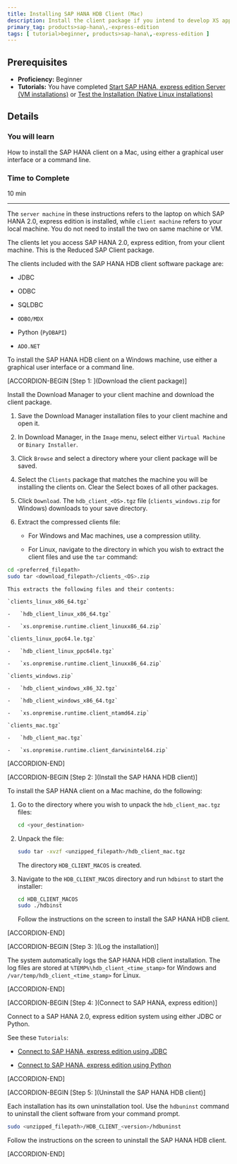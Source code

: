 ```yaml
---
title: Installing SAP HANA HDB Client (Mac)
description: Install the client package if you intend to develop XS applications on a machine that will not have a local SAP HANA 2.0, express edition installation.
primary_tag: products>sap-hana\,-express-edition
tags: [ tutorial>beginner, products>sap-hana\,-express-edition ]
---
```


<!-- loio06fe72b1ede54bc88321e15c896eade6 -->

## Prerequisites
 - **Proficiency:** Beginner
 - **Tutorials:** You have completed [Start SAP HANA, express edition Server (VM installations)](http://www.sap.com/developer/tutorials/hxe-ua-getting-started-vm.html) or [Test the Installation (Native Linux installations)](http://www.sap.com/developer/tutorials/hxe-ua-test-binary.html)

## Details
### You will learn
How to install the SAP HANA client on a Mac, using either a graphical user interface or a command line.

### Time to Complete
10 min

---

The `server machine` in these instructions refers to the laptop on which SAP HANA 2.0, express edition is installed, while `client machine` refers to your local machine. You do not need to install the two on same machine or VM.

The clients let you access SAP HANA 2.0, express edition, from your client machine. This is the Reduced SAP Client package.

The clients included with the SAP HANA HDB client software package are:

-   JDBC

-   ODBC

-   SQLDBC

-   `ODBO/MDX`

-   Python (`PyDBAPI`)

-   `ADO.NET`


To install the SAP HANA HDB client on a Windows machine, use either a graphical user interface or a command line.

[ACCORDION-BEGIN [Step 1: ](Download the client package)]

Install the Download Manager to your client machine and download the client package.

1.  Save the Download Manager installation files to your client machine and open it.

2.  In Download Manager, in the `Image` menu, select either `Virtual Machine` or `Binary Installer`.

3.  Click `Browse` and select a directory where your client package will be saved.

4.  Select the `Clients` package that matches the machine you will be installing the clients on. Clear the Select boxes of all other packages.

5.  Click `Download`. The `hdb_client_<OS>.tgz` file (`clients_windows.zip` for Windows) downloads to your save directory.

6.  Extract the compressed clients file:

    -   For Windows and Mac machines, use a compression utility.

    -   For Linux, navigate to the directory in which you wish to extract the client files and use the `tar` command:

```bash
cd <preferred_filepath>
sudo tar <download_filepath>/clients_<OS>.zip
```

    This extracts the following files and their contents:

    `clients_linux_x86_64.tgz`

    -   `hdb_client_linux_x86_64.tgz`

    -   `xs.onpremise.runtime.client_linuxx86_64.zip`

    `clients_linux_ppc64.le.tgz`

    -   `hdb_client_linux_ppc64le.tgz`

    -   `xs.onpremise.runtime.client_linuxx86_64.zip`

    `clients_windows.zip`

    -   `hdb_client_windows_x86_32.tgz`

    -   `hdb_client_windows_x86_64.tgz`

    -   `xs.onpremise.runtime.client_ntamd64.zip`

    `clients_mac.tgz`

    -   `hdb_client_mac.tgz`

    -   `xs.onpremise.runtime.client_darwinintel64.zip`


[ACCORDION-END]

[ACCORDION-BEGIN [Step 2: ](Install the SAP HANA HDB client)]

To install the SAP HANA client on a Mac machine, do the following:

1.  Go to the directory where you wish to unpack the `hdb_client_mac.tgz` files:

    ```bash
    cd <your_destination>
    ```

2.  Unpack the file:

    ```bash
    sudo tar -xvzf <unzipped_filepath>/hdb_client_mac.tgz
    ```

    The directory `HDB_CLIENT_MACOS` is created.

3.  Navigate to the `HDB_CLIENT_MACOS` directory and run `hdbinst` to start the installer:

    ```bash
    cd HDB_CLIENT_MACOS
    sudo ./hdbinst
    ```

    Follow the instructions on the screen to install the SAP HANA HDB client.


[ACCORDION-END]

[ACCORDION-BEGIN [Step 3: ](Log the installation)]

The system automatically logs the SAP HANA HDB client installation. The log files are stored at `%TEMP%\hdb_client_<time_stamp>` for Windows and `/var/temp/hdb_client_<time_stamp>` for Linux.

[ACCORDION-END]

[ACCORDION-BEGIN [Step 4: ](Connect to SAP HANA, express edition)]

Connect to a SAP HANA 2.0, express edition system using either JDBC or Python.

See these `Tutorials`:

-   [Connect to SAP HANA, express edition using JDBC](http://www.sap.com/developer/tutorials/hxe-connect-hxe-using-jdbc.html)

-   [Connect to SAP HANA, express edition using Python](http://www.sap.com/developer/tutorials/hxe-python-connection.html)


[ACCORDION-END]

[ACCORDION-BEGIN [Step 5: ](Uninstall the SAP HANA HDB client)]

Each installation has its own uninstallation tool. Use the `hdbuninst` command to uninstall the client software from your command prompt.

```bash
sudo <unzipped_filepath>/HDB_CLIENT_<version>/hdbuninst
```

Follow the instructions on the screen to uninstall the SAP HANA HDB client.

[ACCORDION-END]


